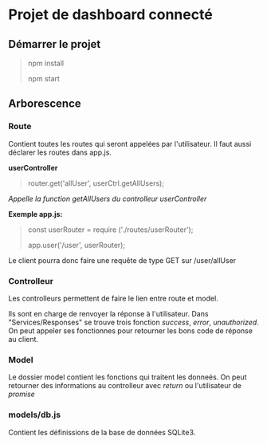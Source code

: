 # Projet de dashboard connecté

## Démarrer le projet
> npm install
> 
> npm start

## Arborescence 
### Route
Contient toutes les routes qui seront appelées par l'utilisateur. Il faut aussi déclarer les routes dans app.js. 

**userController**
> router.get('allUser', userCtrl.getAllUsers);

*Appelle la function getAllUsers du controlleur userController*

**Exemple app.js:**
> const userRouter = require ('./routes/userRouter');
>
> app.user('/user', userRouter);

Le client pourra donc faire une requête de type GET sur /user/allUser

### Controlleur
Les controlleurs permettent de faire le lien entre route et model.

Ils sont en charge de renvoyer la réponse à l'utilisateur. Dans "Services/Responses" se trouve trois fonction *success*, *error*, *unauthorized*. On peut appeler ses fonctionnes pour retourner les bons code de réponse au client.

### Model
Le dossier model contient les fonctions qui traitent les donneés. On peut retourner des informations au controlleur avec *return* ou l'utilisateur de *promise*

### models/db.js
Contient les définissions de la base de données SQLite3. 
